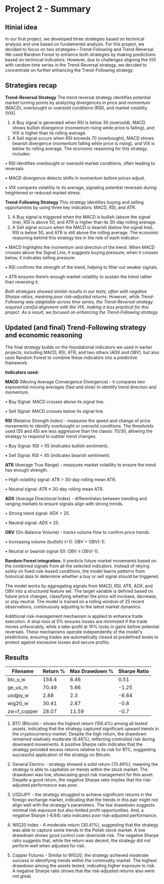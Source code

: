 # Project 2 - Summary

## Itinial idea

In our first project, we developed three strategies based on technical analysis and one based on fundamental analysis. For this project, we decided to focus on two strategies—Trend-Following and Trend-Reversal. We used Random Forest to enhance both strategies by making predictions based on technical indicators. However, due to challenges aligning the VIX with random time series in the Trend-Reversal strategy, we decided to concentrate on further enhancing the Trend-Following strategy.


## Strategies recap 
**Trend-Reversal Strategy**
The trend reversal strategy identifies potential market turning points by analyzing divergences in price and momentum (MACD), overbought or oversold conditions (RSI), and market volatility (VIX).
1.	A Buy signal is generated when RSI is below 30 (oversold), MACD shows bullish divergence (momentum rising while price is falling), and VIX is higher than its rolling average.
2.	A Sell signal occurs when RSI exceeds 70 (overbought), MACD shows bearish divergence (momentum falling while price is rising), and VIX is below its rolling average.
The economic reasoning for this strategy includes:

•	RSI identifies overbought or oversold market conditions, often leading to reversals.

•	MACD divergence detects shifts in momentum before prices adjust.

•	VIX compares volatility to its average, signaling potential reversals during heightened or reduced market stress.

**Trend-Following Strategy**
This strategy identifies buying and selling opportunities by using three key indicators: MACD, RSI, and ATR.
1.	A Buy signal is triggered when the MACD is bullish (above the signal line), RSI is above 50, and ATR is higher than its 30-day rolling average.
2.	A Sell signal occurs when the MACD is bearish (below the signal line), RSI is below 50, and ATR is still above the rolling average.
The economic reasoning behind this strategy lies in the role of each indicator:

•	MACD highlights the momentum and direction of the trend. When MACD crosses above the Signal Line, it suggests buying pressure; when it crosses below, it indicates selling pressure.

•	RSI confirms the strength of the trend, helping to filter out weaker signals.

•	ATR ensures there’s enough market volatility to sustain the trend rather than reversing it.


*Both strategies showed similar results in our tests, often with negative Sharpe ratios, meaning poor risk-adjusted returns. However, while Trend-Following was adaptable across time series, the Trend-Reversal strategy required careful alignment with the VIX, making it less practical for this project. As a result, we focused on enhancing the Trend-Following strategy.*

## Updated (and final) Trend-Following strategy and economic reasoning
The final strategy builds on the foundational indicators we used in earlier projects, including MACD, RSI, ATR, and two others (ADX and OBV), but also uses Random Forest to combine these indicators into a predictive framework.

**Indicators used:**

**MACD** (Moving Average Convergence Divergence) - it compares two exponential moving averages (fast and slow) to identify trend direction and momentum.

• Buy Signal: MACD crosses above its signal line.

• Sell Signal: MACD crosses below its signal line.

**RSI** (Relative Strength Index) - measures the speed and change of price movements to identify overbought or oversold conditions. The thresholds used (55 and 45) are less aggressive than the classic 70/30, allowing the strategy to respond to subtler trend changes.

• Buy Signal: RSI > 55 (indicates bullish sentiment).

• Sell Signal: RSI < 45 (indicates bearish sentiment).


**ATR** (Average True Range) - measures market volatility to ensure the trend has enough strength.

• High volatility signal: ATR > 30-day rolling mean ATR.

• Neutral signal: ATR ≤ 30-day rolling mean ATR.

**ADX** (Average Directional Index) - differentiates between trending and ranging markets to ensure signals align with strong trends.

• Strong trend signal: ADX > 25.

• Neutral signal: ADX ≤ 25.


**OBV** (On-Balance Volume) - tracks volume flow to confirm price trends.

• Increasing volume (bullish) (+1): OBV > OBV(-1).

• Neutral or bearish signal (0): OBV ≤ OBV(-1).


**Random Forest integration.**
It predicts future market movements based on the combined signals from all the selected indicators. Instead of relying solely on fixed rule-based conditions, the model learns patterns from historical data to determine whether a buy or sell signal should be triggered.

The model works by aggregating signals from MACD, RSI, ATR, ADX, and OBV into a structured feature set. The target variable is defined based on future price changes, classifying whether the price will increase, decrease, or stay neutral. The model is trained on a rolling window of 25 recent observations, continuously adjusting to the latest market dynamics. 

Additional risk-management mechanism is applied to enhance trade execution. A stop-loss at 5% ensures losses are minimized if the trade moves unfavorably, while a take-profit at 10% locks in gains before potential reversals. These mechanisms operate independently of the model's predictions, ensuring trades are automatically closed at predefined levels to protect against excessive losses and secure profits.

## Results

| Filename        | Return %     | Max Drawdown %          | Sharpe Ratio |
|-----------------|--------------|-------------------------|-------------|
| btc_v_w     | 158.4            | 8.46                    | 0.51        |
| ge_us_m     | 70.49            | 5.66                    | -1.25       |
| usdjpy_w    | 2.88             | 2.3                     | -6.64       |
| wig20_w     | 30.41            | 2.87                    | -0.8        |
| zw=f_copper | 28.07            | 11.59                   | -0.7        |


1) BTC (Bitcoin) - shows the highest return (158.4%) among all tested assets, indicating that the strategy captured significant upward trends in the cryptocurrency market. Despite the high return, the drawdown remained relatively moderate (8.46%), reflecting controlled risk during downward movements. A positive Sharpe ratio indicates that the strategy provided excess returns relative to its risk for BTC, suggesting successful application of the strategy on Bitcoin.

2) General Electric - strategy showed a solid return (70.49%), meaning the strategy is able to capitalize on trends within the stock market. The drawdown was low, showcasing good risk management for this asset. Despite a good return, the negative Sharpe ratio implies that the risk-adjusted performance was poor.

3) USD/JPY - the strategy struggled to achieve significant returns in the foreign exchange market, indicating that the trends in this pair might not align well with the strategy's parameters. The low drawdown suggests minimal risk exposure but also limited profit opportunities. And, a negative Sharpe (-6.64) ratio indicates poor risk-adjusted performance.

4) WIG20 index - A moderate return (30.41%), suggesting that the strategy was able to capture some trends in the Polish stock market. A low drawdown shows good control over downside risk. The negative Sharpe ratio suggests that, while the return was decent, the strategy did not perform well when adjusted for risk.

5) Copper Futures - Similar to WIG20, the strategy achieved moderate success in identifying trends within the commodity market. The highest drawdown among the assets tested, indicating higher exposure to risk. A negative Sharpe ratio shows that the risk-adjusted returns also were not great.

